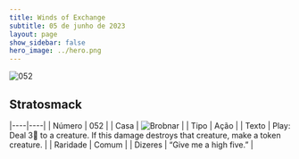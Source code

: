 ```yaml
---
title: Winds of Exchange
subtitle: 05 de junho de 2023
layout: page
show_sidebar: false
hero_image: ../hero.png
---
```


![052](https://mastervault-storage-prod.s3.amazonaws.com/media/card_front/en/600_052_0870dd55a2f7_en.png)


## Stratosmack

|----|----|
| Número | 052 |
| Casa | ![Brobnar](https://archonarcana.com/images/thumb/e/e0/Brobnar.png/22px-Brobnar.png "Brobnar") |
| Tipo | Ação |
| Texto | Play: Deal 3 to a creature. If this damage destroys that creature, make a token creature.  |
| Raridade | Comum |
| Dizeres | “Give me a high five.” |

